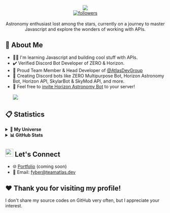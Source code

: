 <div align="center">
  <img src="https://readme-typing-svg.herokuapp.com/?lines=Hello+there,+I'm+Fyber!&center=true&width=380&height=45">
  <br />
  <a href="https://github.com/astrofyber"> 
    <img alt="followers" title="Follow Me" src="https://img.shields.io/github/followers/atlasfyber?color=236ad3&labelColor=1155ba&style=for-the-badge&logo=github&label=Follow%20me" />
  </a>
</div>
<br />

<center>Astronomy enthusiast lost among the stars, currently on a journey to master Javascript and explore the wonders of working with APIs.</center>

## 🌱 About Me
- 👨‍💻 I'm learning Javascript and building cool stuff with APIs.
- ✔️ Verified Discord Bot Developer of ZERO & Horizon.
- 🙌 Proud Team Member & Head Developer of [@AtlasDevGroup](https://github.com/AtlasDevGroup)
- 🤖 Creating Discord bots like ZERO Multipurpose Bot, Horizon Astronomy Bot, Horizon API, SkylarBot & SkyMod API, and more.
- 📡 Feel free to [invite Horizon Astronomy Bot](https://discord.com/api/oauth2/authorize?client_id=1183177251316047983&permissions=18135499799616&scope=bot) to your server! 
<br><br> <img src="https://status.teamatlas.dev/api/badge/1/status?style=for-the-badge">

## 📋 Statistics
<details>
<summary> <b>🚀 My Universe</b></summary>
    <img alt="Fyber's Github Stats" src="http://github-profile-summary-cards.vercel.app/api/cards/profile-details?username=atlasfyber&theme=dracula" />
</details>

<details>
<summary> <b>📊 GitHub Stats</b></summary>
  <img alt="Repos per Language" src="http://github-profile-summary-cards.vercel.app/api/cards/repos-per-language?username=atlasfyber&theme=dracula" />
<img alt="Most Committed Language" src="http://github-profile-summary-cards.vercel.app/api/cards/most-commit-language?username=atlasfyber&theme=dracula" />
</details>

## <img src="https://raw.githubusercontent.com/MartinHeinz/MartinHeinz/master/wave.gif" width="25"> Let's Connect
- 🌐 [Portfolio](#) (coming soon)
- 📧 Email: fyber@teamatlas.dev

## ❤️ Thank you for visiting my profile!
I don't share my source codes on GitHub very often, but I appreciate your interest.
